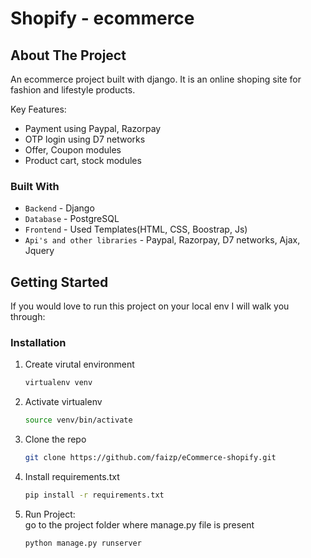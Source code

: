 # Shopify - ecommerce

<!-- TABLE OF CONTENTS 
<details open="open">
  <summary>Table of Contents</summary>
  <ol>
    <li>
      <a href="#about-the-project">About The Project</a>
      <ul>
        <li><a href="#built-with">Built With</a></li>
      </ul>
    </li>
    <li>
      <a href="#getting-started">Getting Started</a>
      <ul>
        <li><a href="#prerequisites">Prerequisites</a></li>
        <li><a href="#installation">Installation</a></li>
      </ul>
    </li>
    <li><a href="#usage">Usage</a></li>
    <li><a href="#roadmap">Roadmap</a></li>
    <li><a href="#contributing">Contributing</a></li>
    <li><a href="#license">License</a></li>
    <li><a href="#contact">Contact</a></li>
    <li><a href="#acknowledgements">Acknowledgements</a></li>
  </ol>
</details>-->



<!-- ABOUT THE PROJECT -->
## About The Project

An ecommerce project built with django. It is an online shoping site for fashion and lifestyle products.

Key Features:
* Payment using Paypal, Razorpay
* OTP login using D7 networks
* Offer, Coupon modules
* Product cart, stock modules

### Built With

* `Backend` - Django
* `Database` - PostgreSQL
* `Frontend` - Used Templates(HTML, CSS, Boostrap, Js)
* `Api's and other libraries` - Paypal, Razorpay, D7 networks, Ajax, Jquery

<!-- GETTING STARTED -->
## Getting Started

If you would love to run this project on your local env I will walk you through:

### Installation

1. Create virutal environment
   ```sh
   virtualenv venv
   ```
2. Activate virtualenv
   ```sh
   source venv/bin/activate
   ```
3. Clone the repo
   ```sh
   git clone https://github.com/faizp/eCommerce-shopify.git
   ```
4. Install requirements.txt
   ```sh
   pip install -r requirements.txt
   ```
5. Run Project: <br>
   go to the project folder where manage.py file is present
   ```JS
   python manage.py runserver
   ```

